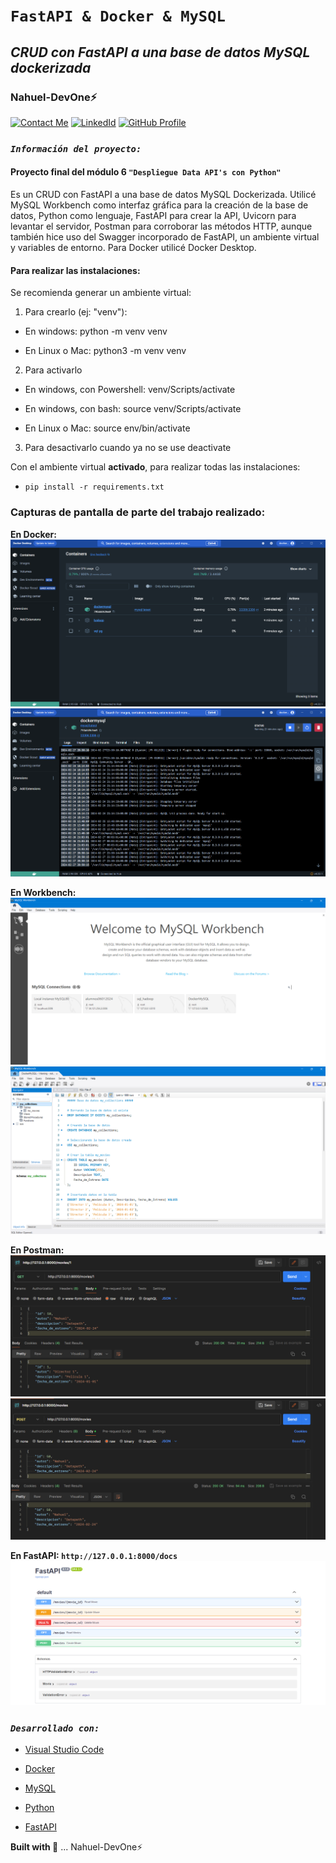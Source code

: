# **`FastAPI & Docker & MySQL`** 
## *CRUD con FastAPI a una base de datos MySQL dockerizada* 
### **Nahuel-DevOne⚡**
[![Contact Me](https://img.shields.io/badge/Email-informational?style=for-the-badge&logo=Mail.Ru&logoColor=fff&color=c6362c)](mailto:nahue.developer1@gmail.com)
[![LinkedId](https://img.shields.io/badge/LinkedIn-informational?style=for-the-badge&logo=linkedin&logoColor=fff&color=0274b3)](https://www.linkedin.com/in/nahuel-developer/)
[![GitHub Profile](https://img.shields.io/badge/GitHub-informational?style=for-the-badge&logo=GitHub&logoColor=fff&color=343941)](https://github.com/Nahuel-DevOne)

### *`Información del proyecto:`*

#### Proyecto final del módulo 6 `"Despliegue Data API's con Python"`
Es un CRUD con FastAPI a una base de datos MySQL Dockerizada. 
Utilicé MySQL Workbench como interfaz gráfica para la creación de la base de datos, Python como lenguaje, FastAPI para crear la API, Uvicorn para levantar el servidor, Postman para corroborar las métodos HTTP, aunque también hice uso del Swagger incorporado de FastAPI, un ambiente virtual y variables de entorno.
Para Docker utilicé Docker Desktop.

#### Para realizar las instalaciones:
Se recomienda generar un ambiente virtual:

1) Para crearlo (ej: "venv"):

- En windows:
python -m venv venv

- En Linux o Mac:
python3 -m venv venv

2) Para activarlo

- En windows, con Powershell:
venv/Scripts/activate

- En windows, con bash:
source venv/Scripts/activate

- En Linux o Mac:
source env/bin/activate

3) Para desactivarlo cuando ya no se use
deactivate

Con el ambiente virtual **activado**, para realizar todas las instalaciones:
- `pip install -r requirements.txt` 

### Capturas de pantalla de parte del trabajo realizado:

**En Docker:**
![Docker](img/captura-docker-1.png)
![Docker](img/captura-docker-2.png)

**En Workbench:**
![MySQL-Workbench](img/captura-workbench-1.png)
![MySQL-Workbench](img/captura-workbench-2.png)

**En Postman:**
![Postman-get](img/captura-get.png)
![Postman-post](img/captura-post.png)

**En FastAPI: `http://127.0.0.1:8000/docs`**
![FastAPI-Docs](img/captura-fastapi-docs.png)

### *`Desarrollado con:`*

- [Visual Studio Code](https://code.visualstudio.com/)
- [Docker](https://www.python.org/)
- [MySQL](https://www.mysql.com/)
- [Python](https://www.python.org/)
- [FastAPI](https://fastapi.tiangolo.com/)

  <!-- Hecho con amor -->
**Built with 💙** ... Nahuel-DevOne⚡
